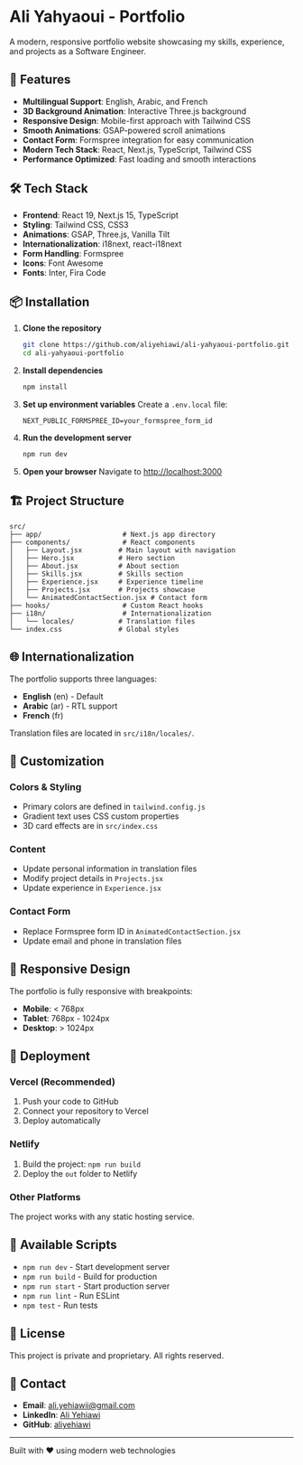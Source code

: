 # Ali Yahyaoui - Portfolio

A modern, responsive portfolio website showcasing my skills, experience, and projects as a Software Engineer.

## 🚀 Features

- **Multilingual Support**: English, Arabic, and French
- **3D Background Animation**: Interactive Three.js background
- **Responsive Design**: Mobile-first approach with Tailwind CSS
- **Smooth Animations**: GSAP-powered scroll animations
- **Contact Form**: Formspree integration for easy communication
- **Modern Tech Stack**: React, Next.js, TypeScript, Tailwind CSS
- **Performance Optimized**: Fast loading and smooth interactions

## 🛠️ Tech Stack

- **Frontend**: React 19, Next.js 15, TypeScript
- **Styling**: Tailwind CSS, CSS3
- **Animations**: GSAP, Three.js, Vanilla Tilt
- **Internationalization**: i18next, react-i18next
- **Form Handling**: Formspree
- **Icons**: Font Awesome
- **Fonts**: Inter, Fira Code

## 📦 Installation

1. **Clone the repository**
   ```bash
   git clone https://github.com/aliyehiawi/ali-yahyaoui-portfolio.git
   cd ali-yahyaoui-portfolio
   ```

2. **Install dependencies**
   ```bash
   npm install
   ```

3. **Set up environment variables**
   Create a `.env.local` file:
   ```env
   NEXT_PUBLIC_FORMSPREE_ID=your_formspree_form_id
   ```

4. **Run the development server**
   ```bash
   npm run dev
   ```

5. **Open your browser**
   Navigate to [http://localhost:3000](http://localhost:3000)

## 🏗️ Project Structure

```
src/
├── app/                    # Next.js app directory
├── components/             # React components
│   ├── Layout.jsx         # Main layout with navigation
│   ├── Hero.jsx           # Hero section
│   ├── About.jsx          # About section
│   ├── Skills.jsx         # Skills section
│   ├── Experience.jsx     # Experience timeline
│   ├── Projects.jsx       # Projects showcase
│   └── AnimatedContactSection.jsx # Contact form
├── hooks/                  # Custom React hooks
├── i18n/                   # Internationalization
│   └── locales/           # Translation files
└── index.css              # Global styles
```

## 🌐 Internationalization

The portfolio supports three languages:
- **English** (en) - Default
- **Arabic** (ar) - RTL support
- **French** (fr)

Translation files are located in `src/i18n/locales/`.

## 🎨 Customization

### Colors & Styling
- Primary colors are defined in `tailwind.config.js`
- Gradient text uses CSS custom properties
- 3D card effects are in `src/index.css`

### Content
- Update personal information in translation files
- Modify project details in `Projects.jsx`
- Update experience in `Experience.jsx`

### Contact Form
- Replace Formspree form ID in `AnimatedContactSection.jsx`
- Update email and phone in translation files

## 📱 Responsive Design

The portfolio is fully responsive with breakpoints:
- **Mobile**: < 768px
- **Tablet**: 768px - 1024px
- **Desktop**: > 1024px

## 🚀 Deployment

### Vercel (Recommended)
1. Push your code to GitHub
2. Connect your repository to Vercel
3. Deploy automatically

### Netlify
1. Build the project: `npm run build`
2. Deploy the `out` folder to Netlify

### Other Platforms
The project works with any static hosting service.

## 🔧 Available Scripts

- `npm run dev` - Start development server
- `npm run build` - Build for production
- `npm run start` - Start production server
- `npm run lint` - Run ESLint
- `npm test` - Run tests

## 📄 License

This project is private and proprietary. All rights reserved.

## 🤝 Contact

- **Email**: ali.yehiawii@gmail.com
- **LinkedIn**: [Ali Yehiawi](https://www.linkedin.com/in/ali-yehiawi-a49a6421b)
- **GitHub**: [aliyehiawi](https://github.com/aliyehiawi)

---

Built with ❤️ using modern web technologies
